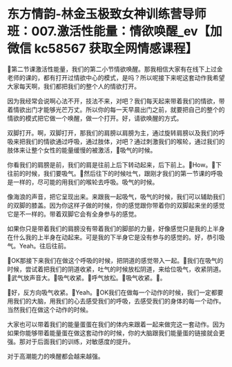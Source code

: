 # 东方情韵-林金玉极致女神训练营导师班：007.激活性能量：情欲唤醒_ev【加微信 kc58567 获取全网情感课程】

🎼第二节课激活性能量，我们的第二小节情欲唤醒。那我相信大家有在线下上过金老师的课的，都有打开过情欲中心的模式，是吗？所以呢接下来呢这套动作我希望大家每天啊，我们都把我们的整个人的情欲打开。

因为我经常会说啊心法不开，技法不来，对吧？我们每天起来带着我们的情欲，带着情欲出门才能够光芒万丈。所以你的每一天早晨出门之前，就要把自己的整个的情欲的模式把它做一个唤醒，做一个打开。好，请欲唤醒的方式。

双脚打开。啊，双脚打开，那我们的肩膀以肩膀为主，通过旋转肩膀以及我们的呼吸来把我们的情欲通过呼吸，通过肢体，对吧？通过刺激我们的喉轮，通过我们的肢体来让整个女性的能量缓慢的被激活，🎼吸气的时候。

你看我们的肩膀是前，我们的肩是往前上后下转动起来，后下前上。🎼How。🎼下往前的时候，我们要吸气。🎼然后往下的时候吐气，跟刚才我们的第一节课的呼吸是一样的，尽可能的用我们的喉轮去呼吸。吸气的时候。

像海浪的声音，把它呈现出来。来跟我一起吸气，吸气的时候，我们可以辅助我们的双脚的膝盖。因为你这样子做的时候，你的感觉跟你带着你的双脚起来坐的感觉它是不一样的。带着双脚它会有全身参与的感觉。

如果你只是带着我们的肩膀没有带着我们的脚部的力量，好像感觉只是我的上半身在什么我的上半身在动起来。可是我的下半身它是没有参与的感觉的。好，恭引吸气。Yeah。往后往前。

🎼OK那接下来我们在做这个呼吸的时候，把阴道的感觉带入一起。🎼我们在吸气的时候，尝试着把我们的阴道收紧，吐气的时候放松阴道，来给位吸气，收紧阴道。🎼武气放声音大。🎼吸气收紧。🎼呼气放松。🎼吸气收紧。🎼。

🎼好，反方向吸气收紧。🎼Yeah。🎼OK我们在做每一个动作的时候，我们一定都要用我们的大脑，用我们的心去感受我们的呼吸，去感受我们的身体的每一个动作。当然我们在做这个动作的时候。

大家也可以带着我们的能量蛋蛋在我们的体内来跟着一起来做完这一套动作。因为如果你能够带着能量蛋在做这套动作的时候，你的大脑跟我们能量蛋的链接就会更强。那对于后面我们的训练，对敏感度的提升。

对于高潮能力的唤醒都会越来越强。